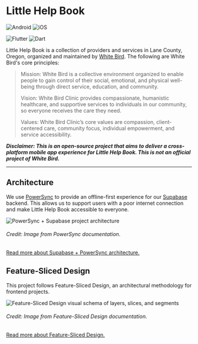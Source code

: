 # Little Help Book

![Android](https://img.shields.io/badge/Android-3DDC84?style=for-the-badge&logo=android&logoColor=white) ![iOS](https://img.shields.io/badge/iOS-3DDC84?style=for-the-badge&logo=apple&logoColor=white) 

![Flutter](https://img.shields.io/badge/flutter-3.13.1-blue) ![Dart](https://img.shields.io/badge/dart-3.1.0-blue)

Little Help Book is a collection of providers and services in Lane County, Oregon, organized and maintained by [White Bird](https://whitebirdclinic.org). The following are White Bird's core principles:

> Mission: White Bird is a collective environment organized to enable people to gain control of their social, emotional, and physical well-being through direct service, education, and community.
>
> Vision: White Bird Clinic provides compassionate, humanistic healthcare, and supportive services to individuals in our community, so everyone receives the care they need.
>
> Values: White Bird Clinic’s core values are compassion, client-centered care, community focus, individual empowerment, and service accessibility.

**_Disclaimer: This is an open-source project that aims to deliver a cross-platform mobile app experience for Little Help Book. This is not an official project of White Bird._**

---

## Architecture

We use [PowerSync](https://docs.powersync.co/integration-guides/supabase-+-powersync) to provide an offline-first experience for our [Supabase](https://supabase.com/docs/guides/getting-started/architecture) backend. This allows us to support users with a poor internet connection and make Little Help Book accessible to everyone.

<img src="https://293222281-files.gitbook.io/~/files/v0/b/gitbook-x-prod.appspot.com/o/spaces%2FV9geAO9ITPi8WOYK5o0r%2Fuploads%2FqTCR4omRLfS7NRtwcaea%2Fdocs-supabase-integration-diagram-narrow.png?alt=media&token=733ae899-6c64-4f7d-9af8-1c27230e2217" alt="PowerSync + Supabase project architecture" />

###### Credit: Image from PowerSync documentation.

[Read more about Supabase + PowerSync architecture.](https://docs.powersync.co/integration-guides/supabase-+-powersync#architecture)


## Feature-Sliced Design

This project follows Feature-Sliced Design, an architectural methodology for frontend projects.

<img src="https://feature-sliced.design/assets/ideal-img/visual_schema.b6c18f6.1030.jpg" alt="Feature-Sliced Design visual schema of layers, slices, and segments" />

###### Credit: Image from Feature-Sliced Design documentation.

[Read more about Feature-Sliced Design.](https://feature-sliced.design)
